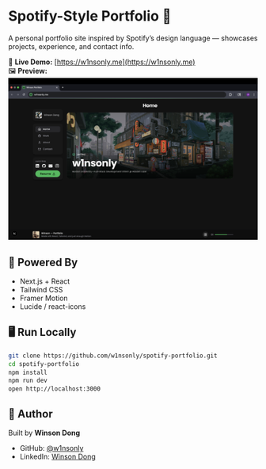 # Spotify-Style Portfolio 🎵

A personal portfolio site inspired by Spotify’s design language — showcases projects, experience, and contact info.  

🔗 **Live Demo:** [https://w1nsonly.me](https://w1nsonly.me)  
🖼️ **Preview:** ![Portfolio Screenshot](./w1nsonly.me_homepage.png)

## 🚀 Powered By
- Next.js + React  
- Tailwind CSS  
- Framer Motion  
- Lucide / react-icons

## 🖥️ Run Locally
```bash
git clone https://github.com/w1nsonly/spotify-portfolio.git
cd spotify-portfolio
npm install
npm run dev
open http://localhost:3000
```

## 📝 Author
Built by **Winson Dong**  
- GitHub: [@w1nsonly](https://github.com/w1nsonly)  
- LinkedIn: [Winson Dong](https://www.linkedin.com/in/winsondong)  


